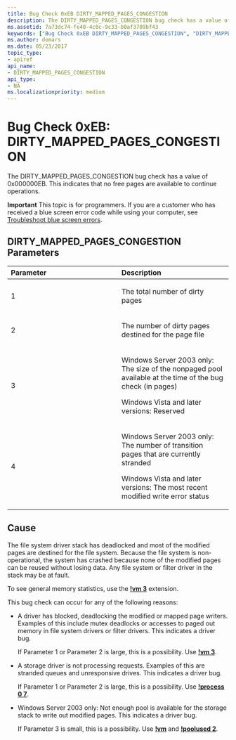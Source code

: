 ```yaml
---
title: Bug Check 0xEB DIRTY_MAPPED_PAGES_CONGESTION
description: The DIRTY_MAPPED_PAGES_CONGESTION bug check has a value of 0x000000EB. This indicates that no free pages are available to continue operations.
ms.assetid: 7a73dc74-fe40-4c0c-9c33-b0af3709bf43
keywords: ["Bug Check 0xEB DIRTY_MAPPED_PAGES_CONGESTION", "DIRTY_MAPPED_PAGES_CONGESTION"]
ms.author: domars
ms.date: 05/23/2017
topic_type:
- apiref
api_name:
- DIRTY_MAPPED_PAGES_CONGESTION
api_type:
- NA
ms.localizationpriority: medium
---
```


# Bug Check 0xEB: DIRTY\_MAPPED\_PAGES\_CONGESTION


The DIRTY\_MAPPED\_PAGES\_CONGESTION bug check has a value of 0x000000EB. This indicates that no free pages are available to continue operations.

**Important** This topic is for programmers. If you are a customer who has received a blue screen error code while using your computer, see [Troubleshoot blue screen errors](https://windows.microsoft.com/windows-10/troubleshoot-blue-screen-errors).

## DIRTY\_MAPPED\_PAGES\_CONGESTION Parameters


<table>
<colgroup>
<col width="50%" />
<col width="50%" />
</colgroup>
<thead>
<tr class="header">
<th align="left">Parameter</th>
<th align="left">Description</th>
</tr>
</thead>
<tbody>
<tr class="odd">
<td align="left"><p>1</p></td>
<td align="left"><p>The total number of dirty pages</p></td>
</tr>
<tr class="even">
<td align="left"><p>2</p></td>
<td align="left"><p>The number of dirty pages destined for the page file</p></td>
</tr>
<tr class="odd">
<td align="left"><p>3</p></td>
<td align="left"><p>Windows Server 2003 only: The size of the nonpaged pool available at the time of the bug check (in pages)</p>
<p>Windows Vista and later versions: Reserved</p></td>
</tr>
<tr class="even">
<td align="left"><p>4</p></td>
<td align="left"><p>Windows Server 2003 only: The number of transition pages that are currently stranded</p>
<p>Windows Vista and later versions: The most recent modified write error status</p></td>
</tr>
</tbody>
</table>

 

Cause
-----

The file system driver stack has deadlocked and most of the modified pages are destined for the file system. Because the file system is non-operational, the system has crashed because none of the modified pages can be reused without losing data. Any file system or filter driver in the stack may be at fault.

To see general memory statistics, use the [**!vm 3**](-vm.md) extension.

This bug check can occur for any of the following reasons:

-   A driver has blocked, deadlocking the modified or mapped page writers. Examples of this include mutex deadlocks or accesses to paged out memory in file system drivers or filter drivers. This indicates a driver bug.

    If Parameter 1 or Parameter 2 is large, this is a possibility. Use [**!vm 3**](-vm.md).

-   A storage driver is not processing requests. Examples of this are stranded queues and unresponsive drives. This indicates a driver bug.

    If Parameter 1 or Parameter 2 is large, this is a possibility. Use [**!process 0 7**](-process.md).

-   Windows Server 2003 only: Not enough pool is available for the storage stack to write out modified pages. This indicates a driver bug.

    If Parameter 3 is small, this is a possibility. Use [**!vm**](-vm.md) and [**!poolused 2**](-poolused.md).

 

 




